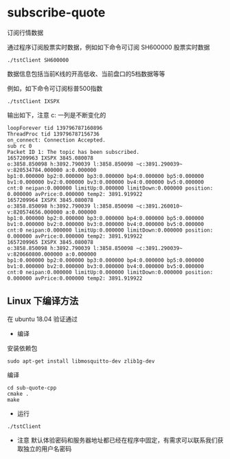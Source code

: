 # subscribe-quote
订阅行情数据

通过程序订阅股票实时数据，例如如下命令可订阅 SH600000 股票实时数据
```
./tstClient SH600000
```
数据信息包括当前K线的开高低收、当前盘口的5档数据等等

例如，如下命令可订阅标普500指数
```
./tstClient IXSPX
```

输出如下，注意 c: 一列是不断变化的
```
loopForever tid 139796787160896
ThreadProc tid 139796787156736
on_connect: Connection Accepted.
sub rc 0
Packet ID 1: The topic has been subscribed.
1657209963 IXSPX 3845.080078
o:3858.850098 h:3892.790039 l:3858.850098 ~c:3891.290039~ v:820534784.000000 a:0.000000
bp1:0.000000 bp2:0.000000 bp3:0.000000 bp4:0.000000 bp5:0.000000
bv1:0.000000 bv2:0.000000 bv3:0.000000 bv4:0.000000 bv5:0.000000
cnt:0 neipan:0.000000 limitUp:0.000000 limitDown:0.000000 position: 0.000000 avPrice:0.000000 temp2: 3891.919922
1657209964 IXSPX 3845.080078
o:3858.850098 h:3892.790039 l:3858.850098 ~c:3891.260010~ v:820574656.000000 a:0.000000
bp1:0.000000 bp2:0.000000 bp3:0.000000 bp4:0.000000 bp5:0.000000
bv1:0.000000 bv2:0.000000 bv3:0.000000 bv4:0.000000 bv5:0.000000
cnt:0 neipan:0.000000 limitUp:0.000000 limitDown:0.000000 position: 0.000000 avPrice:0.000000 temp2: 3891.919922
1657209965 IXSPX 3845.080078
o:3858.850098 h:3892.790039 l:3858.850098 ~c:3891.290039~ v:820660800.000000 a:0.000000
bp1:0.000000 bp2:0.000000 bp3:0.000000 bp4:0.000000 bp5:0.000000
bv1:0.000000 bv2:0.000000 bv3:0.000000 bv4:0.000000 bv5:0.000000
cnt:0 neipan:0.000000 limitUp:0.000000 limitDown:0.000000 position: 0.000000 avPrice:0.000000 temp2: 3891.919922
```

## Linux 下编译方法
在 ubuntu 18.04 验证通过

* 编译

安装依赖包
```
sudo apt-get install libmosquitto-dev zlib1g-dev
```

编译
```
cd sub-quote-cpp
cmake .
make
```

* 运行
```
./tstClient
```

* 注意
默认体验密码和服务器地址都已经在程序中固定，有需求可以联系我们获取独立的用户名密码
